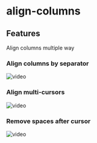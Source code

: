 # align-columns

## Features

Align columns multiple way

### Align columns by separator

![video](https://raw.githubusercontent.com/jca02266/vscode-align-column/main/docs/gif/align.gif)

### Align multi-cursors

![video](https://raw.githubusercontent.com/jca02266/vscode-align-column/main/docs/gif/align-multi-cursor.gif)

### Remove spaces after cursor

![video](https://raw.githubusercontent.com/jca02266/vscode-align-column/main/docs/gif/remove-spaces-after-cursor.gif)

